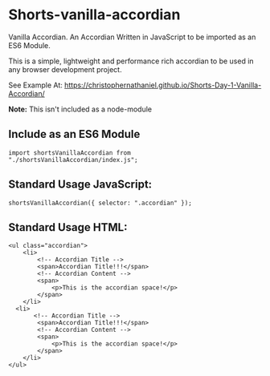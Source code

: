 # Shorts-vanilla-accordian

Vanilla Accordian. An Accordian Written in JavaScript to be imported as an ES6 Module.

This is a simple, lightweight and performance rich accordian to be used in any browser development project.

See Example At: <a target="_blank" href="https://christophernathaniel.github.io/Shorts-Day-1-Vanilla-Accordian/">https://christophernathaniel.github.io/Shorts-Day-1-Vanilla-Accordian/</a>

<b>Note:</b> This isn't included as a node-module


<h2>Include as an ES6 Module</h2>

```
import shortsVanillaAccordian from "./shortsVanillaAccordian/index.js";
```

<h2>Standard Usage JavaScript: </h2>

```
shortsVanillaAccordian({ selector: ".accordian" });
```

<h2>Standard Usage HTML: </h2>

```
<ul class="accordian">
    <li>
        <!-- Accordian Title -->
        <span>Accordian Title!!!</span>
        <!-- Accordian Content -->
        <span>
            <p>This is the accordian space!</p>
        </span>
    </li>
  <li>
       <!-- Accordian Title -->
        <span>Accordian Title!!!</span>
        <!-- Accordian Content -->
        <span>
            <p>This is the accordian space!</p>
        </span>
    </li>
</ul>
```
